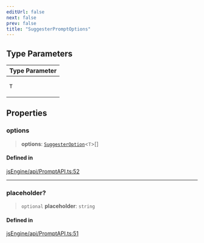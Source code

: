 ```yaml
---
editUrl: false
next: false
prev: false
title: "SuggesterPromptOptions"
---
```


## Type Parameters

<table>
<thead>
<tr>
<th>Type Parameter</th>
</tr>
</thead>
<tbody>
<tr>
<td>

`T`

</td>
</tr>
</tbody>
</table>

## Properties

### options

> **options**: [`SuggesterOption`](/obsidian-js-engine-plugin-docs/api/interfaces/suggesteroption/)\<`T`\>[]

#### Defined in

[jsEngine/api/PromptAPI.ts:52](https://github.com/mProjectsCode/obsidian-js-engine-plugin/blob/1f0648da628182867a83f5d8f76c6abab1f05793/jsEngine/api/PromptAPI.ts#L52)

***

### placeholder?

> `optional` **placeholder**: `string`

#### Defined in

[jsEngine/api/PromptAPI.ts:51](https://github.com/mProjectsCode/obsidian-js-engine-plugin/blob/1f0648da628182867a83f5d8f76c6abab1f05793/jsEngine/api/PromptAPI.ts#L51)
